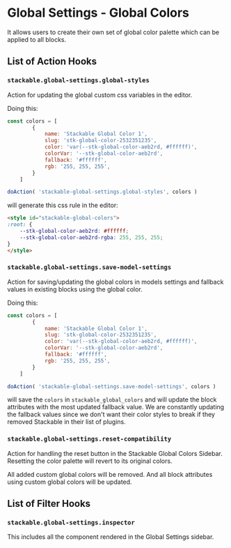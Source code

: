 # Global Settings - Global Colors

It allows users to create their own set of global color palette which
can be applied to all blocks.

## List of Action Hooks
### ```stackable.global-settings.global-styles``` 
Action for updating the global custom css variables in the editor.

Doing this:

```js
const colors = [ 
        { 
            name: 'Stackable Global Color 1',
            slug: 'stk-global-color-2532351235',
            color: 'var(--stk-global-color-aeb2rd, #ffffff)',
            colorVar: '--stk-global-color-aeb2rd',
            fallback: '#ffffff',
            rgb: '255, 255, 255',
        } 
    ]

doAction( 'stackable-global-settings.global-styles', colors )
```

will generate this css rule in the editor:
```html
<style id="stackable-global-colors">
:root: {
    --stk-global-color-aeb2rd: #ffffff;
    --stk-global-color-aeb2rd-rgba: 255, 255, 255;
}
</style>
```
 
### ```stackable.global-settings.save-model-settings``` 
Action for saving/updating the global colors in models settings and fallback values in existing blocks using the global color.

Doing this:
```js
const colors = [ 
        { 
            name: 'Stackable Global Color 1',
            slug: 'stk-global-color-2532351235',
            color: 'var(--stk-global-color-aeb2rd, #ffffff)',
            colorVar: '--stk-global-color-aeb2rd',
            fallback: '#ffffff',
            rgb: '255, 255, 255',
        } 
    ]

doAction( 'stackable-global-settings.save-model-settings', colors )
```

will save the ```colors``` in ```stackable_global_colors``` and will update the block attributes with the most updated fallback value. We are constantly updating the fallback values since we don't want their color styles to break if they removed Stackable in their list of plugins.

### ```stackable.global-settings.reset-compatibility```
Action for handling the reset button in the Stackable Global Colors Sidebar. Resetting the color palette will revert to its original colors.

All added custom global colors will be removed. And all block attributes using custom global colors will be updated.


## List of Filter Hooks

### ```stackable.global-settings.inspector```

This includes all the component rendered in the Global Settings sidebar.  





